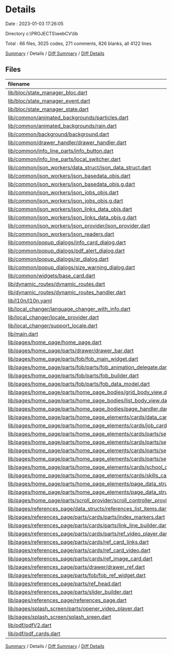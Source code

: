 # Details

Date : 2023-01-03 17:26:05

Directory c:\\PROJECTS\\webCV\\lib

Total : 66 files,  3025 codes, 271 comments, 826 blanks, all 4122 lines

[Summary](results.md) / Details / [Diff Summary](diff.md) / [Diff Details](diff-details.md)

## Files
| filename | language | code | comment | blank | total |
| :--- | :--- | ---: | ---: | ---: | ---: |
| [lib/bloc/state_manager_bloc.dart](/lib/bloc/state_manager_bloc.dart) | Dart | 131 | 1 | 42 | 174 |
| [lib/bloc/state_manager_event.dart](/lib/bloc/state_manager_event.dart) | Dart | 73 | 0 | 24 | 97 |
| [lib/bloc/state_manager_state.dart](/lib/bloc/state_manager_state.dart) | Dart | 104 | 0 | 34 | 138 |
| [lib/common/animated_backgrounds/particles.dart](/lib/common/animated_backgrounds/particles.dart) | Dart | 31 | 4 | 3 | 38 |
| [lib/common/animated_backgrounds/rain.dart](/lib/common/animated_backgrounds/rain.dart) | Dart | 21 | 6 | 3 | 30 |
| [lib/common/background/background.dart](/lib/common/background/background.dart) | Dart | 23 | 10 | 6 | 39 |
| [lib/common/drawer_handler/drawer_handler.dart](/lib/common/drawer_handler/drawer_handler.dart) | Dart | 36 | 1 | 11 | 48 |
| [lib/common/info_line_parts/info_button.dart](/lib/common/info_line_parts/info_button.dart) | Dart | 18 | 0 | 4 | 22 |
| [lib/common/info_line_parts/local_switcher.dart](/lib/common/info_line_parts/local_switcher.dart) | Dart | 29 | 0 | 8 | 37 |
| [lib/common/json_workers/data_struct/json_data_struct.dart](/lib/common/json_workers/data_struct/json_data_struct.dart) | Dart | 11 | 0 | 3 | 14 |
| [lib/common/json_workers/json_basedata_objs.dart](/lib/common/json_workers/json_basedata_objs.dart) | Dart | 38 | 2 | 13 | 53 |
| [lib/common/json_workers/json_basedata_objs.g.dart](/lib/common/json_workers/json_basedata_objs.g.dart) | Dart | 55 | 4 | 9 | 68 |
| [lib/common/json_workers/json_jobs_objs.dart](/lib/common/json_workers/json_jobs_objs.dart) | Dart | 24 | 2 | 8 | 34 |
| [lib/common/json_workers/json_jobs_objs.g.dart](/lib/common/json_workers/json_jobs_objs.g.dart) | Dart | 30 | 4 | 7 | 41 |
| [lib/common/json_workers/json_links_data_objs.dart](/lib/common/json_workers/json_links_data_objs.dart) | Dart | 10 | 2 | 5 | 17 |
| [lib/common/json_workers/json_links_data_objs.g.dart](/lib/common/json_workers/json_links_data_objs.g.dart) | Dart | 11 | 4 | 5 | 20 |
| [lib/common/json_workers/json_provider/json_provider.dart](/lib/common/json_workers/json_provider/json_provider.dart) | Dart | 20 | 3 | 11 | 34 |
| [lib/common/json_workers/json_readers.dart](/lib/common/json_workers/json_readers.dart) | Dart | 48 | 0 | 13 | 61 |
| [lib/common/popup_dialogs/info_card_dialog.dart](/lib/common/popup_dialogs/info_card_dialog.dart) | Dart | 51 | 1 | 12 | 64 |
| [lib/common/popup_dialogs/pdf_alert_dialog.dart](/lib/common/popup_dialogs/pdf_alert_dialog.dart) | Dart | 28 | 0 | 8 | 36 |
| [lib/common/popup_dialogs/qr_dialog.dart](/lib/common/popup_dialogs/qr_dialog.dart) | Dart | 51 | 1 | 9 | 61 |
| [lib/common/popup_dialogs/size_warning_dialog.dart](/lib/common/popup_dialogs/size_warning_dialog.dart) | Dart | 28 | 0 | 6 | 34 |
| [lib/common/widgets/base_card.dart](/lib/common/widgets/base_card.dart) | Dart | 32 | 10 | 6 | 48 |
| [lib/dynamic_routes/dynamic_routes.dart](/lib/dynamic_routes/dynamic_routes.dart) | Dart | 40 | 9 | 10 | 59 |
| [lib/dynamic_routes/dynamic_routes_handler.dart](/lib/dynamic_routes/dynamic_routes_handler.dart) | Dart | 30 | 0 | 10 | 40 |
| [lib/l10n/l10n.yaml](/lib/l10n/l10n.yaml) | YAML | 3 | 1 | 2 | 6 |
| [lib/local_changer/language_changer_with_info.dart](/lib/local_changer/language_changer_with_info.dart) | Dart | 53 | 0 | 12 | 65 |
| [lib/local_changer/locale_provider.dart](/lib/local_changer/locale_provider.dart) | Dart | 15 | 4 | 11 | 30 |
| [lib/local_changer/support_locale.dart](/lib/local_changer/support_locale.dart) | Dart | 9 | 0 | 3 | 12 |
| [lib/main.dart](/lib/main.dart) | Dart | 57 | 21 | 18 | 96 |
| [lib/pages/home_page/home_page.dart](/lib/pages/home_page/home_page.dart) | Dart | 33 | 3 | 8 | 44 |
| [lib/pages/home_page/parts/drawer/drawer_bar.dart](/lib/pages/home_page/parts/drawer/drawer_bar.dart) | Dart | 48 | 0 | 16 | 64 |
| [lib/pages/home_page/parts/fob/fob_main_widget.dart](/lib/pages/home_page/parts/fob/fob_main_widget.dart) | Dart | 116 | 3 | 22 | 141 |
| [lib/pages/home_page/parts/fob/parts/fob_animation_delegate.dart](/lib/pages/home_page/parts/fob/parts/fob_animation_delegate.dart) | Dart | 32 | 1 | 8 | 41 |
| [lib/pages/home_page/parts/fob/parts/fob_builder.dart](/lib/pages/home_page/parts/fob/parts/fob_builder.dart) | Dart | 26 | 0 | 5 | 31 |
| [lib/pages/home_page/parts/fob/parts/fob_data_model.dart](/lib/pages/home_page/parts/fob/parts/fob_data_model.dart) | Dart | 11 | 0 | 3 | 14 |
| [lib/pages/home_page/parts/home_page_bodies/grid_body_view.dart](/lib/pages/home_page/parts/home_page_bodies/grid_body_view.dart) | Dart | 53 | 6 | 12 | 71 |
| [lib/pages/home_page/parts/home_page_bodies/list_body_view.dart](/lib/pages/home_page/parts/home_page_bodies/list_body_view.dart) | Dart | 52 | 2 | 13 | 67 |
| [lib/pages/home_page/parts/home_page_bodies/page_handler.dart](/lib/pages/home_page/parts/home_page_bodies/page_handler.dart) | Dart | 65 | 0 | 17 | 82 |
| [lib/pages/home_page/parts/home_page_elements/cards/data_card.dart](/lib/pages/home_page/parts/home_page_elements/cards/data_card.dart) | Dart | 65 | 0 | 12 | 77 |
| [lib/pages/home_page/parts/home_page_elements/cards/job_card.dart](/lib/pages/home_page/parts/home_page_elements/cards/job_card.dart) | Dart | 77 | 0 | 17 | 94 |
| [lib/pages/home_page/parts/home_page_elements/cards/parts/separated_text_table.dart](/lib/pages/home_page/parts/home_page_elements/cards/parts/separated_text_table.dart) | Dart | 35 | 1 | 7 | 43 |
| [lib/pages/home_page/parts/home_page_elements/cards/parts/separated_text_table_column.dart](/lib/pages/home_page/parts/home_page_elements/cards/parts/separated_text_table_column.dart) | Dart | 66 | 3 | 19 | 88 |
| [lib/pages/home_page/parts/home_page_elements/cards/parts/separated_text_table_column_copy.dart](/lib/pages/home_page/parts/home_page_elements/cards/parts/separated_text_table_column_copy.dart) | Dart | 62 | 3 | 14 | 79 |
| [lib/pages/home_page/parts/home_page_elements/cards/parts/separated_text_table_row.dart](/lib/pages/home_page/parts/home_page_elements/cards/parts/separated_text_table_row.dart) | Dart | 24 | 1 | 6 | 31 |
| [lib/pages/home_page/parts/home_page_elements/cards/school_card.dart](/lib/pages/home_page/parts/home_page_elements/cards/school_card.dart) | Dart | 50 | 0 | 14 | 64 |
| [lib/pages/home_page/parts/home_page_elements/cards/skills_card.dart](/lib/pages/home_page/parts/home_page_elements/cards/skills_card.dart) | Dart | 37 | 0 | 13 | 50 |
| [lib/pages/home_page/parts/home_page_elements/page_data_structs/grid_data_widgets.dart](/lib/pages/home_page/parts/home_page_elements/page_data_structs/grid_data_widgets.dart) | Dart | 109 | 0 | 28 | 137 |
| [lib/pages/home_page/parts/home_page_elements/page_data_structs/list_data_widgets.dart](/lib/pages/home_page/parts/home_page_elements/page_data_structs/list_data_widgets.dart) | Dart | 62 | 0 | 29 | 91 |
| [lib/pages/home_page/parts/scroll_provider/scroll_controller_provider.dart](/lib/pages/home_page/parts/scroll_provider/scroll_controller_provider.dart) | Dart | 14 | 0 | 5 | 19 |
| [lib/pages/references_page/data_structs/references_list_items.dart](/lib/pages/references_page/data_structs/references_list_items.dart) | Dart | 72 | 24 | 14 | 110 |
| [lib/pages/references_page/parts/cards/parts/index_markers.dart](/lib/pages/references_page/parts/cards/parts/index_markers.dart) | Dart | 23 | 0 | 4 | 27 |
| [lib/pages/references_page/parts/cards/parts/link_line_builder.dart](/lib/pages/references_page/parts/cards/parts/link_line_builder.dart) | Dart | 37 | 0 | 9 | 46 |
| [lib/pages/references_page/parts/cards/parts/ref_video_player.dart](/lib/pages/references_page/parts/cards/parts/ref_video_player.dart) | Dart | 53 | 0 | 11 | 64 |
| [lib/pages/references_page/parts/cards/ref_card_links.dart](/lib/pages/references_page/parts/cards/ref_card_links.dart) | Dart | 59 | 0 | 15 | 74 |
| [lib/pages/references_page/parts/cards/ref_card_video.dart](/lib/pages/references_page/parts/cards/ref_card_video.dart) | Dart | 24 | 0 | 8 | 32 |
| [lib/pages/references_page/parts/cards/ref_image_card.dart](/lib/pages/references_page/parts/cards/ref_image_card.dart) | Dart | 29 | 0 | 9 | 38 |
| [lib/pages/references_page/parts/drawer/drawer_ref.dart](/lib/pages/references_page/parts/drawer/drawer_ref.dart) | Dart | 27 | 1 | 9 | 37 |
| [lib/pages/references_page/parts/fob/fob_ref_widget.dart](/lib/pages/references_page/parts/fob/fob_ref_widget.dart) | Dart | 97 | 0 | 20 | 117 |
| [lib/pages/references_page/parts/ref_head.dart](/lib/pages/references_page/parts/ref_head.dart) | Dart | 12 | 0 | 4 | 16 |
| [lib/pages/references_page/parts/slider_builder.dart](/lib/pages/references_page/parts/slider_builder.dart) | Dart | 74 | 1 | 18 | 93 |
| [lib/pages/references_page/references_page.dart](/lib/pages/references_page/references_page.dart) | Dart | 72 | 8 | 26 | 106 |
| [lib/pages/splash_screen/parts/opener_video_player.dart](/lib/pages/splash_screen/parts/opener_video_player.dart) | Dart | 42 | 4 | 10 | 56 |
| [lib/pages/splash_screen/splash_sreen.dart](/lib/pages/splash_screen/splash_sreen.dart) | Dart | 23 | 43 | 10 | 76 |
| [lib/pdf/pdfV2.dart](/lib/pdf/pdfV2.dart) | Dart | 67 | 77 | 36 | 180 |
| [lib/pdf/pdf_cards.dart](/lib/pdf/pdf_cards.dart) | Dart | 167 | 0 | 39 | 206 |

[Summary](results.md) / Details / [Diff Summary](diff.md) / [Diff Details](diff-details.md)